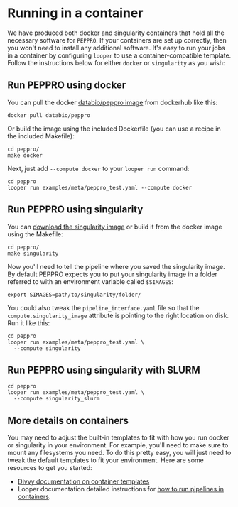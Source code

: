 # Running in a container

We have produced both docker and singularity containers that hold all the necessary software for `PEPPRO`. If your containers are set up correctly, then you won't need to install any additional software. It's easy to run your jobs in a container by configuring `looper` to use a container-compatible template. Follow the instructions below for either `docker` or `singularity` as you wish:

## Run PEPPRO using docker

You can pull the docker [databio/peppro image](https://hub.docker.com/r/databio/peppro/) from dockerhub like this:

```
docker pull databio/peppro
```

Or build the image using the included Dockerfile (you can use a recipe in the included Makefile):
```
cd peppro/
make docker
```

Next, just add `--compute docker` to your `looper run` command:

```
cd peppro
looper run examples/meta/peppro_test.yaml --compute docker
```

## Run PEPPRO using singularity

You can [download the singularity image](http://big.databio.org/simages/peppro) or build it from the docker image using the Makefile:
```
cd peppro/
make singularity
```

Now you'll need to tell the pipeline where you saved the singularity image. By default PEPPRO expects you to put your singularity image in a folder referred to with an environment variable called `$SIMAGES`:

```
export SIMAGES=path/to/singularity/folder/
```

You could also tweak the `pipeline_interface.yaml` file so that the `compute.singularity_image` attribute is pointing to the right location on disk. Run it like this:

```
cd peppro
looper run examples/meta/peppro_test.yaml \
  --compute singularity
```

## Run PEPPRO using singularity with SLURM

```
cd peppro
looper run examples/meta/peppro_test.yaml \
  --compute singularity_slurm
```

## More details on containers

You may need to adjust the built-in templates to fit with how you run docker or singularity in your environment. For example, you'll need to make sure to mount any filesystems you need. To do this pretty easy, you will just need to tweak the default templates to fit your environment. Here are some resources to get you started:

- [Divvy documentation on container templates](http://divvy.databio.org/en/latest/containers/)
- Looper documentation detailed instructions for [how to run pipelines in containers](http://looper.databio.org/en/latest/containers/).
